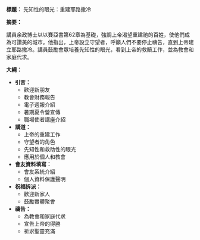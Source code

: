 **標題：** 先知性的眼光：重建耶路撒冷

**摘要：**

講員余政博士以以賽亞書第62章為基礎，強調上帝渴望重建祂的百姓，使他們成為可讚美的城市。他指出，上帝設立守望者，呼籲人們不要停止禱告，直到上帝建立耶路撒冷。講員鼓勵會眾培養先知性的眼光，看到上帝的救贖工作，並為教會和家庭代求。

**大綱：**

* **引言：**
    * 歡迎新朋友
    * 教會財務報告
    * 電子週報介紹
    * 暑期夏令營宣傳
    * 職場使者講座介紹
* **講道：**
    * 上帝的重建工作
    * 守望者的角色
    * 先知性和救助性的眼光
    * 應用於個人和教會
* **會友資料填寫：**
    * 會友系統介紹
    * 個人資料保護聲明
* **祝福拆派：**
    * 歡迎新家人
    * 鼓勵實體聚會
* **禱告：**
    * 為教會和家庭代求
    * 宣告上帝的得勝
    * 祈求聖靈充滿